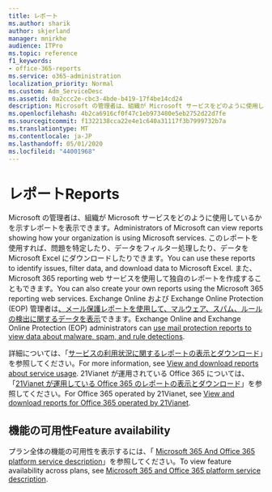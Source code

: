 ```yaml
---
title: レポート
ms.author: sharik
author: skjerland
manager: mnirkhe
audience: ITPro
ms.topic: reference
f1_keywords:
- office-365-reports
ms.service: o365-administration
localization_priority: Normal
ms.custom: Adm_ServiceDesc
ms.assetid: 0a2ccc2e-cbc3-4bde-b419-17f4be14cd24
description: Microsoft の管理者は、組織が Microsoft サービスをどのように使用しているかを示すレポートを表示できます。 このレポートを使用すれば、問題を特定したり、データをフィルター処理したり、データを Microsoft Excel にダウンロードしたりできます。 また、Microsoft 365 reporting web サービスを使用して独自のレポートを作成することもできます。 Exchange Online および Exchange Online Protection (EOP) 管理者は、メール保護レポートを使用して、マルウェア、スパム、ルールの検出に関するデータを表示できます。
ms.openlocfilehash: 4b2ca6916cf0f47c1eb973480e5eb2752d22d7fe
ms.sourcegitcommit: f1322138cca22e4e1c640a31117f3b7999732b7a
ms.translationtype: MT
ms.contentlocale: ja-JP
ms.lasthandoff: 05/01/2020
ms.locfileid: "44001968"
---
```

# <a name="reports"></a><span data-ttu-id="667b8-106">レポート</span><span class="sxs-lookup"><span data-stu-id="667b8-106">Reports</span></span>

<span data-ttu-id="667b8-107">Microsoft の管理者は、組織が Microsoft サービスをどのように使用しているかを示すレポートを表示できます。</span><span class="sxs-lookup"><span data-stu-id="667b8-107">Administrators of Microsoft can view reports showing how your organization is using Microsoft services.</span></span> <span data-ttu-id="667b8-108">このレポートを使用すれば、問題を特定したり、データをフィルター処理したり、データを Microsoft Excel にダウンロードしたりできます。</span><span class="sxs-lookup"><span data-stu-id="667b8-108">You can use these reports to identify issues, filter data, and download data to Microsoft Excel.</span></span> <span data-ttu-id="667b8-109">また、Microsoft 365 reporting web サービスを使用して独自のレポートを作成することもできます。</span><span class="sxs-lookup"><span data-stu-id="667b8-109">You can also create your own reports using the Microsoft 365 reporting web services.</span></span> <span data-ttu-id="667b8-110">Exchange Online および Exchange Online Protection (EOP) 管理者は[、メール保護レポートを使用して、マルウェア、スパム、ルールの検出に関するデータを表示](https://go.microsoft.com/fwlink/p/?LinkId=401102)できます。</span><span class="sxs-lookup"><span data-stu-id="667b8-110">Exchange Online and Exchange Online Protection (EOP) administrators can [use mail protection reports to view data about malware, spam, and rule detections](https://go.microsoft.com/fwlink/p/?LinkId=401102).</span></span>
  
<span data-ttu-id="667b8-111">詳細については、「[サービスの利用状況に関するレポートの表示とダウンロード](https://go.microsoft.com/fwlink/p/?LinkID=270182)」を参照してください。</span><span class="sxs-lookup"><span data-stu-id="667b8-111">For more information, see [View and download reports about service usage](https://go.microsoft.com/fwlink/p/?LinkID=270182).</span></span> <span data-ttu-id="667b8-112">21Vianet が運用されている Office 365 については、「[21Vianet が運用している Office 365 のレポートの表示とダウンロード](https://go.microsoft.com/fwlink/?LinkID=733348&amp;clcid=0x409)」を参照してください。</span><span class="sxs-lookup"><span data-stu-id="667b8-112">For Office 365 operated by 21Vianet, see [View and download reports for Office 365 operated by 21Vianet](https://go.microsoft.com/fwlink/?LinkID=733348&amp;clcid=0x409).</span></span>
  
## <a name="feature-availability"></a><span data-ttu-id="667b8-113">機能の可用性</span><span class="sxs-lookup"><span data-stu-id="667b8-113">Feature availability</span></span>

<span data-ttu-id="667b8-114">プラン全体の機能の可用性を表示するには、「 [Microsoft 365 And Office 365 platform service description](office-365-platform-service-description.md)」を参照してください。</span><span class="sxs-lookup"><span data-stu-id="667b8-114">To view feature availability across plans, see [Microsoft 365 and Office 365 platform service description](office-365-platform-service-description.md).</span></span>
  

